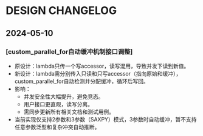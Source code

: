 # DESIGN CHANGELOG

## 2024-05-10

### [custom_parallel_for自动缓冲机制接口调整]
- 原设计：lambda只传一个写accessor，读写混用，导致并发下读到新值。
- 新设计：lambda需分别传入只读和只写accessor（指向原始和缓冲），custom_parallel_for自动检测并分配缓冲，循环后写回。
- 影响：
  * 并发安全性大幅提升，避免竞态。
  * 用户接口更直观，读写分离。
  * 需同步更新所有相关文档和测试用例。
- 当前实现仅支持2参数和3参数（SAXPY）模式，3参数时自动缓冲，暂不支持任意参数泛型和复杂冲突自动推断。 